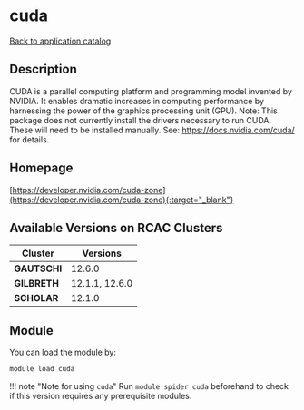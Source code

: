 # cuda

[Back to application catalog](../app_catalog.md)

## Description

CUDA is a parallel computing platform and programming model invented by NVIDIA. It enables dramatic increases in computing performance by harnessing the power of the graphics processing unit (GPU).  Note: This package does not currently install the drivers necessary to run CUDA. These will need to be installed manually. See: https://docs.nvidia.com/cuda/ for details.

## Homepage

[https://developer.nvidia.com/cuda-zone](https://developer.nvidia.com/cuda-zone){:target="_blank"}

## Available Versions on RCAC Clusters

|Cluster|Versions|
|---|---|
**GAUTSCHI**|12.6.0
**GILBRETH**|12.1.1, 12.6.0
**SCHOLAR**|12.1.0

## Module

You can load the module by:

```bash
module load cuda
```

!!! note "Note for using `cuda`"
    Run `module spider cuda` beforehand to check if this version requires any prerequisite modules.
